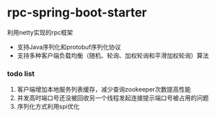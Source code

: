 # rpc-spring-boot-starter
利用netty实现的rpc框架
- 支持Java序列化和protobuf序列化协议
- 支持多种客户端负载均衡（随机、轮询、加权轮询和平滑加权轮询）算法


### todo list
1. 客户端增加本地服务列表缓存，减少查询zookeeper次数提高性能
2. 并发高时端口号还没被回收另一个线程发起连接提示端口号被占用的问题
3. 序列化方式利用spi优化